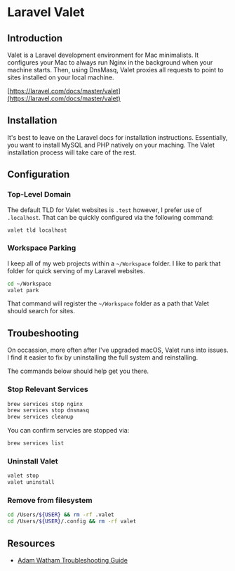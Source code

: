 # Laravel Valet

## Introduction

Valet is a Laravel development environment for Mac minimalists. It configures your Mac to always run Nginx in the background when your machine starts. Then, using DnsMasq, Valet proxies all requests to point to sites installed on your local machine.

[https://laravel.com/docs/master/valet](https://laravel.com/docs/master/valet)

## Installation

It's best to leave on the Laravel docs for installation instructions. Essentially, you want to install MySQL and PHP natively on your maching. The Valet installation process will take care of the rest.

## Configuration

### Top-Level Domain

The default TLD for Valet websites is `.test` however, I prefer use of `.localhost`. That can be quickly configured via the following command:

```bash
valet tld localhost
```

### Workspace Parking

I keep all of my web projects within a `~/Workspace` folder. I like to park that folder for quick serving of my Laravel websites.

```bash
cd ~/Workspace
valet park
```

That command will register the `~/Workspace` folder as a path that Valet should search for sites.

## Troubeshooting

On occassion, more often after I've upgraded macOS, Valet runs into issues. I find it easier to fix by uninstalling the full system and reinstalling.

The commands below should help get you there.

### Stop Relevant Services

```bash
brew services stop nginx
brew services stop dnsmasq
brew services cleanup
```

You can confirm servcies are stopped via:

```bash
brew services list
```

### Uninstall Valet

```bash
valet stop
valet uninstall
```

### Remove from filesystem

```bash
cd /Users/${USER} && rm -rf .valet
cd /Users/${USER}/.config && rm -rf valet
```

## Resources

* [Adam Watham Troubleshooting Guide](https://gist.github.com/adamwathan/6ea40e90a804ea2b3f9f24146d86ad7f)
